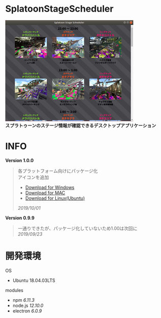 # SplatoonStageScheduler
<img src=sample.png width="80%"><br>
**スプラトゥーンのステージ情報が確認できるデスクトップアプリケーション**<br>

# INFO
**Version 1.0.0**
>各プラットフォーム向けにパッケージ化<br>
>アイコンを追加
> + [Download for Windows](https://github.com/yotugi-vip/SplatoonStageScheduler/suites/246501864/artifacts/72757)
> + [Download for MAC](https://github.com/yotugi-vip/SplatoonStageScheduler/suites/246501864/artifacts/72755)
> + [Download for Linux(Ubuntu)](https://github.com/yotugi-vip/SplatoonStageScheduler/suites/246501864/artifacts/72756)
>
>*2019/10/01*

**Version 0.9.9**
>一通りできたが、パッケージ化していないため1.00は次回に<br>
>*2019/09/23*<br>

# 開発環境
OS 
* Ubuntu 18.04.03LTS

modules
* npm *6.11.3*
* node.js *12.10.0*
* electron *6.0.9*
